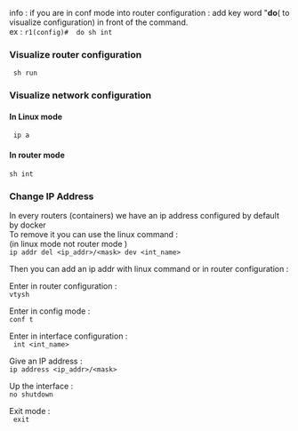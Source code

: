 info : if you are in conf mode into router configuration : add key word "<b>do</b>( to visualize configuration) in front of the command.  
ex :   ``` r1(config)#  do sh int ``` 


### Visualize router configuration
``` sh run```  

### Visualize network configuration
#### In Linux mode
``` ip a```  

#### In router mode 
``` sh int  ```  

### Change IP Address

In every routers (containers) we have an ip address configured by default by docker  
To remove it you can use the linux command :  
(in linux mode not router mode )  
```ip addr del <ip_addr>/<mask> dev <int_name>```   

Then you can add an ip addr with linux command or in router configuration :  
   
Enter in router configuration :  
``` vtysh ```  

Enter in config mode :  
``` conf t  ```  

Enter in interface configuration :  
``` int <int_name>```  

Give an IP address :  
``` ip address <ip_addr>/<mask>  ```   

Up the interface :  
``` no shutdown ``` 

Exit mode :  
``` exit```   